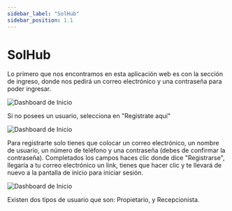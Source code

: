 ```yaml
---
sidebar_label: "SolHub"
sidebar_position: 1.1
---
```


# SolHub


Lo primero que nos encontramos en esta aplicación web es con la sección de ingreso, donde nos pedirá un correo electrónico y una contraseña para poder ingresar. 

![Dashboard de Inicio](/img/img_solhub/1.solhub/1.webp)





Si no posees un usuario, selecciona en "Regístrate aquí"


![Dashboard de Inicio](/img/img_solhub/1.solhub/2.webp)


Para registrarte solo tienes que colocar un correo electrónico, un nombre de usuario, un número de teléfono y una contraseña (debes de confirmar la contraseña). Completados los campos haces clic donde dice "Registrarse", llegaría a tu correo electrónico un link, tienes que hacer clic y te llevará de nuevo a la pantalla de inicio para iniciar sesión.
  

![Dashboard de Inicio](/img/img_solhub/1.solhub/3.webp)

Existen dos tipos de usuario que son: Propietario, y Recepcionista. 
